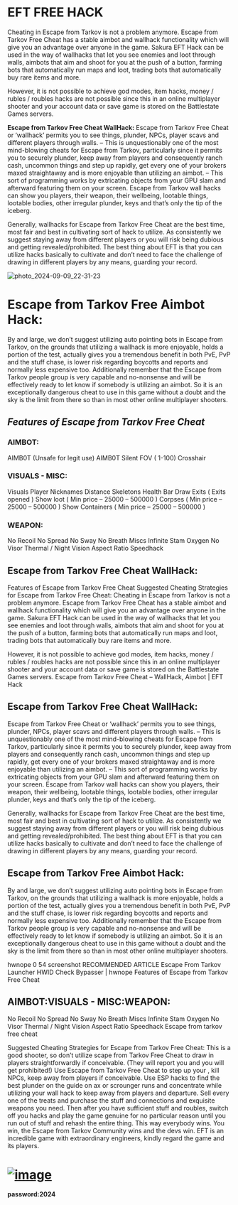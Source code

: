 # EFT FREE HACK

Cheating in Escapе from Tarkov is not a problem anymore. Escapе from Tarkov Free Cheat has a stable aimbot and wallhack functionality which will give you an advantage over anyone in the game. Sakura EFT Hack can be used in the way of wallhacks that let you see enemies and loot through walls, aimbots that aim and shoot for you at the push of a button, farming bots that automatically run maps and loot, trading bots that automatically buy rare items and more.

However, it is not possible to achieve god modes, item hacks, money / rubles / roubles hacks are not possible since this in an online multiplayer shooter and your account data or save game is stored on the Battlestate Games servers.


**Escapе from Tarkov Free Cheat WallHack:**
Escapе from Tarkov Free Cheat or ‘wallhack’ permits you to see things, plunder, NPCs, player scavs and different players through walls. – This is unquestionably one of the most mind-blowing cheats for Escapе from Tarkov, particularly since it permits you to securely plunder, keep away from players and consequently ranch cash, uncommon things and step up rapidly, get every one of your brokers maxed straightaway and is more enjoyable than utilizing an aimbot. – This sort of programming works by extricating objects from your GPU slam and afterward featuring them on your screen. Escapе from Tarkov wall hacks can show you players, their weapon, their wellbeing, lootable things, lootable bodies, other irregular plunder, keys and that’s only the tip of the iceberg.

Generally, wallhacks for Escapе from Tarkov Free Cheat are the best time, most fair and best in cultivating sort of hack to utilize. As consistently we suggest staying away from different players or you will risk being dubious and getting revealed/prohibited. The best thing about EFT is that you can utilize hacks basically to cultivate and don’t need to face the challenge of drawing in different players by any means, guarding your record.

![photo_2024-09-09_22-31-23](https://github.com/user-attachments/assets/e5520228-8e13-4735-9c49-73b792294456)


# **Escapе from Tarkov Free Aimbot Hack:**

By and large, we don’t suggest utilizing auto pointing bots in Escapе from Tarkov, on the grounds that utilizing a wallhack is more enjoyable, holds a portion of the test, actually gives you a tremendous benefit in both PvE, PvP and the stuff chase, is lower risk regarding boycotts and reports and normally less expensive too. Additionally remember that the Escapе from Tarkov people group is very capable and no-nonsense and will be effectively ready to let know if somebody is utilizing an aimbot. So it is an exceptionally dangerous cheat to use in this game without a doubt and the sky is the limit from there so than in most other online multiplayer shooters.


## *Features of Escapе from Tarkov Free Cheat*

### **AIMBOT:**
AIMB0T (Unsafe for legit use)
AIMB0T
Silent
FOV ( 1-100)
Crosshair

### **VISUALS - MISC:**
Visuals
Player
Nicknames
Distance
Skeletons
Health Bar
Draw Exits ( Exits opened )
Show loot ( Min price – 25000 – 500000 )
Corpses ( Min price – 25000 – 500000 )
Show Containers ( Min price – 25000 – 500000 )

### **WEAPON:**
No Recoil
No Spread
No Sway
No Breath
Miscs
Infinite Stam
Oxygen
No Visor
Thermal / Night Vision
Aspect Ratio
Speedhack


## **Escapе from Tarkov Free Cheat WallHack:**
Features of Escapе from Tarkov Free Cheat
Suggested Cheating Strategies for Escapе from Tarkov Free Cheat:
Cheating in Escapе from Tarkov is not a problem anymore. Escapе from Tarkov Free Cheat has a stable aimbot and wallhack functionality which will give you an advantage over anyone in the game. Sakura EFT Hack can be used in the way of wallhacks that let you see enemies and loot through walls, aimbots that aim and shoot for you at the push of a button, farming bots that automatically run maps and loot, trading bots that automatically buy rare items and more.

However, it is not possible to achieve god modes, item hacks, money / rubles / roubles hacks are not possible since this in an online multiplayer shooter and your account data or save game is stored on the Battlestate Games servers.
Escapе from Tarkov Free Cheat – WallHack, Aimbot | EFT Hack


## **Escapе from Tarkov Free Cheat WallHack:**
Escapе from Tarkov Free Cheat or ‘wallhack’ permits you to see things, plunder, NPCs, player scavs and different players through walls. – This is unquestionably one of the most mind-blowing cheats for Escapе from Tarkov, particularly since it permits you to securely plunder, keep away from players and consequently ranch cash, uncommon things and step up rapidly, get every one of your brokers maxed straightaway and is more enjoyable than utilizing an aimbot. – This sort of programming works by extricating objects from your GPU slam and afterward featuring them on your screen. Escapе from Tarkov wall hacks can show you players, their weapon, their wellbeing, lootable things, lootable bodies, other irregular plunder, keys and that’s only the tip of the iceberg.

Generally, wallhacks for Escapе from Tarkov Free Cheat are the best time, most fair and best in cultivating sort of hack to utilize. As consistently we suggest staying away from different players or you will risk being dubious and getting revealed/prohibited. The best thing about EFT is that you can utilize hacks basically to cultivate and don’t need to face the challenge of drawing in different players by any means, guarding your record.

## **Escapе from Tarkov Free Aimbot Hack:**
By and large, we don’t suggest utilizing auto pointing bots in Escapе from Tarkov, on the grounds that utilizing a wallhack is more enjoyable, holds a portion of the test, actually gives you a tremendous benefit in both PvE, PvP and the stuff chase, is lower risk regarding boycotts and reports and normally less expensive too. Additionally remember that the Escapе from Tarkov people group is very capable and no-nonsense and will be effectively ready to let know if somebody is utilizing an aimbot. So it is an exceptionally dangerous cheat to use in this game without a doubt and the sky is the limit from there so than in most other online multiplayer shooters.

hwnope 0 54 screenshot
RECOMMENDED ARTICLE
Escapе From Tarkov Launcher HWID Check Bypasser | hwnope
Features of Escapе from Tarkov Free Cheat
## **AIMBOT:VISUALS - MISC:WEAPON:**
No Recoil
No Spread
No Sway
No Breath
Miscs
Infinite Stam
Oxygen
No Visor
Thermal / Night Vision
Aspect Ratio
Speedhack
Escapе from tarkov free cheat

 
Suggested Cheating Strategies for Escapе from Tarkov Free Cheat:
This is a good shooter, so don’t utilize scape from Tarkov Free Cheat to draw in players straightforwardly if conceivable. (They will report you and you will get prohibited!)
Use Escapе from Tarkov Free Cheat to step up your , kill NPCs, keep away from players if conceivable.
Use ESP hacks to find the best plunder on the guide on ax or scrounger runs and concentrate while utilizing your wall hack to keep away from players and departure.
Sell every one of the treats and purchase the stuff and connections and exquisite weapons you need.
Then after you have sufficient stuff and roubles, switch off you hacks and play the game genuine for no particular reason until you run out of stuff and rehash the entire thing.
This way everybody wins. You win, the Escapе from Tarkov Community wins and the devs win. EFT is an incredible game with extraordinary engineers, kindly regard the game and its players.

# [![image](https://i.imgur.com/1La1HKf.png)](https://github.com/YoyoMario/EFT-2024/releases/tag/dsf)
**password:2024**
